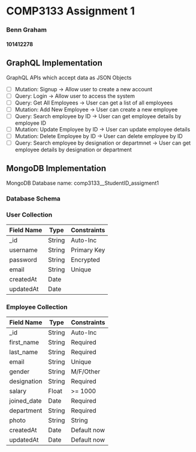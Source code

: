 # COMP3133 Assignment 1

### Benn Graham

#### 101412278

## GraphQL Implementation

GraphQL APIs which accept data as JSON Objects

- [ ] Mutation: Signup -> Allow user to create a new account
- [ ] Query: Login -> Allow user to access the system
- [ ] Query: Get All Employees -> User can get a list of all employees
- [ ] Mutation: Add New Employee -> User can create a new employee
- [ ] Query: Search employee by ID -> User can get employee details by employee ID
- [ ] Mutation: Update Employee by ID -> User can update employee details
- [ ] Mutation: Delete Employee by ID -> User can delete employee by ID
- [ ] Query: Search employee by designation or departmnet -> User can get employee details by designation or department

## MongoDB Implementation

MongoDB Database name: comp3133\_\_StudentID_assigment1

### Database Schema

### User Collection

| Field Name | Type   | Constraints |
| ---------- | ------ | ----------- |
| \_id       | String | Auto-Inc    |
| username   | String | Primary Key |
| password   | String | Encrypted   |
| email      | String | Unique      |
| createdAt  | Date   |             |
| updatedAt  | Date   |             |

### Employee Collection

| Field Name  | Type   | Constraints |
| ----------- | ------ | ----------- |
| \_id        | String | Auto-Inc    |
| first_name  | String | Required    |
| last_name   | String | Required    |
| email       | String | Unique      |
| gender      | String | M/F/Other   |
| designation | String | Required    |
| salary      | Float  | >= 1000     |
| joined_date | Date   | Required    |
| department  | String | Required    |
| photo       | String | String      |
| createdAt   | Date   | Default now |
| updatedAt   | Date   | Default now |
